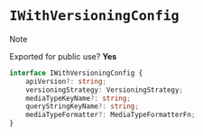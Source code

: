 # `IWithVersioningConfig`

> [!NOTE]
> Exported for public use? **Yes**

```typescript
interface IWithVersioningConfig {
    apiVersion?: string;
    versioningStrategy: VersioningStrategy;
    mediaTypeKeyName?: string;
    queryStringKeyName?: string;
    mediaTypeFormatter?: MediaTypeFormatterFn;
}
```